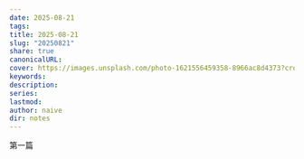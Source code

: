 ```yaml
---
date: 2025-08-21
tags:
title: 2025-08-21
slug: "20250821"
share: true
canonicalURL:
cover: https://images.unsplash.com/photo-1621556459358-8966ac8d4373?crop=entropy&cs=tinysrgb&fit=max&fm=jpg&ixid=M3wzNjAwOTd8MHwxfHNlYXJjaHwzfHwlRTklQTMlOUUlRTYlOUMlQkF8ZW58MHwwfHx8MTc1NTc2NDQ3MHww&ixlib=rb-4.1.0&q=80&w=1080
keywords:
description:
series:
lastmod:
author: naive
dir: notes
---
```


第一篇